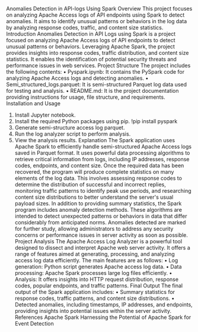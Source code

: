 Anomalies Detection in API-logs Using Spark
Overview
This project focuses on analyzing Apache Access logs of API endpoints using Spark to detect anomalies. It aims to identify unusual patterns or behaviors in the log data by analyzing response codes, traffic, and content size statistics.
Introduction
Anomalies Detection in API Logs using Spark is a project focused on analyzing Apache Access logs of API endpoints to detect unusual patterns or behaviors. Leveraging Apache Spark, the project provides insights into response codes, traffic distribution, and content size statistics. It enables the identification of potential security threats and performance issues in web services.
Project Structure
The project includes the following contents:
•	Pyspark.ipynb: It contains the PySpark code for analyzing Apache Access logs and detecting anomalies.
•	Semi_structured_logs.parquet: It is semi-structured Parquet log data used for testing and analysis.
•	README.md: It is the project documentation providing instructions for usage, file structure, and requirements.
Installation and Usage
1.	Install Jupyter notebook.
2.	Install the required Python packages using pip. !pip install pyspark
3.	Generate semi-structure access log parquet.
4.	Run the log analyzer script to perform analysis.
5.	View the analysis results.
Explanation
The Spark application uses Apache Spark to efficiently handle semi-structured Apache Access logs saved in Parquet format. It uses powerful data processing algorithms to retrieve critical information from logs, including IP addresses, response codes, endpoints, and content size. Once the required data has been recovered, the program will produce complete statistics on many elements of the log data. This involves assessing response codes to determine the distribution of successful and incorrect replies, monitoring traffic patterns to identify peak use periods, and researching content size distributions to better understand the server's usual payload sizes. In addition to providing summary statistics, the Spark program includes anomaly detection methods. These algorithms are intended to detect unexpected patterns or behaviors in data that differ considerably from anticipated norms. Anomalies detected are marked for further study, allowing administrators to address any security concerns or performance issues in server activity as soon as possible. 
Project Analysis
The Apache Access Log Analyzer is a powerful tool designed to dissect and interpret Apache web server activity. It offers a range of features aimed at generating, processing, and analyzing access log data efficiently. The main features are as follows:
•	Log generation: Python script generates Apache access log data.
•	Data processing: Apache Spark processes large log files efficiently.
•	Analysis: It offers insights into HTTP request distribution, response codes, popular endpoints, and traffic patterns.
Final Output
The final output of the Spark application includes:
•	Summary statistics for response codes, traffic patterns, and content size distributions.
•	Detected anomalies, including timestamps, IP addresses, and endpoints, providing insights into potential issues within the server activity.
References
Apache Spark
Harnessing the Potential of Apache Spark for Event Detection
  
